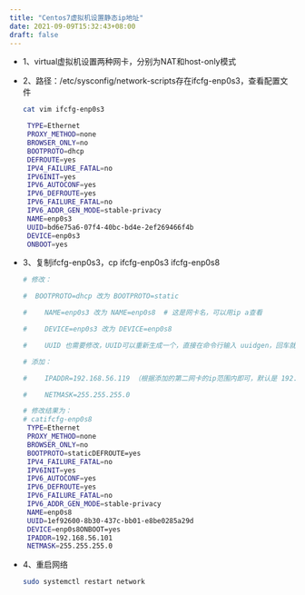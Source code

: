 ```yaml
---
title: "Centos7虚拟机设置静态ip地址"
date: 2021-09-09T15:32:43+08:00
draft: false
---
```




+ 1、virtual虚拟机设置两种网卡，分别为NAT和host-only模式

+ 2、路径：/etc/sysconfig/network-scripts存在ifcfg-enp0s3，查看配置文件

   ```bash
   cat vim ifcfg-enp0s3
   
    TYPE=Ethernet
    PROXY_METHOD=none
    BROWSER_ONLY=no
    BOOTPROTO=dhcp
    DEFROUTE=yes
    IPV4_FAILURE_FATAL=no
    IPV6INIT=yes
    IPV6_AUTOCONF=yes
    IPV6_DEFROUTE=yes
    IPV6_FAILURE_FATAL=no
    IPV6_ADDR_GEN_MODE=stable-privacy
    NAME=enp0s3
    UUID=bd6e75a6-07f4-40bc-bd4e-2ef269466f4b
    DEVICE=enp0s3
    ONBOOT=yes
   ```

   

+ 3、复制ifcfg-enp0s3，cp ifcfg-enp0s3 ifcfg-enp0s8

  ```bash
  # 修改：
  
  #  BOOTPROTO=dhcp 改为 BOOTPROTO=static
  
  # 　　NAME=enp0s3 改为 NAME=enp0s8  # 这是网卡名，可以用ip a查看
  
  # 　　DEVICE=enp0s3 改为 DEVICE=enp0s8
  
  # 　　UUID 也需要修改，UUID可以重新生成一个，直接在命令行输入 uuidgen，回车就会出现结果，把结果复制过来。
  
  # 添加：
  
  # 　　IPADDR=192.168.56.119 （根据添加的第二网卡的ip范围内即可，默认是 192.168.56.101——192.168.56.255）
  
  # 　　NETMASK=255.255.255.0
  
  # 修改结果为：
  # catifcfg-enp0s8
   TYPE=Ethernet
   PROXY_METHOD=none
   BROWSER_ONLY=no
   BOOTPROTO=staticDEFROUTE=yes
   IPV4_FAILURE_FATAL=no
   IPV6INIT=yes
   IPV6_AUTOCONF=yes
   IPV6_DEFROUTE=yes
   IPV6_FAILURE_FATAL=no
   IPV6_ADDR_GEN_MODE=stable-privacy
   NAME=enp0s8
   UUID=1ef92600-8b30-437c-bb01-e8be0285a29d
   DEVICE=enp0s8ONBOOT=yes
   IPADDR=192.168.56.101
   NETMASK=255.255.255.0
  ```

 

+ 4、重启网络

  ```bash
  sudo systemctl restart network
  ```

  

 

